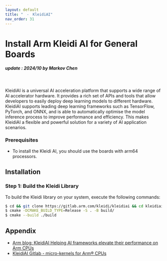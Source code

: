 ```yaml
---
layout: default
title: "　-　KleidiAI"
nav_order: 31
---
```


# Install Arm Kleidi AI for General Boards
##### update : 2024/10 by Markov Chen
<br>

KleidiAI is a universal AI acceleration platform that supports a wide range of AI accelerator hardware. It provides a rich set of APIs and tools that allow developers to easily deploy deep learning models to different hardware. KleidiAI supports leading deep learning frameworks such as TensorFlow, PyTorch, and ONNX, and is able to automatically optimise the model inference process to improve performance and efficiency. This makes KleidiAI a flexible and powerful solution for a variety of AI application scenarios.

### Prerequisites
* To install the Kleidi AI, you should use the boards with arm64 processors.

## Installation

### Step 1: Build the Kleidi Library
To build the Kleidi library on your system, execute the following commands:

```bash
$ cd && git clone https://gitlab.arm.com/kleidi/kleidiai && cd kleidiai
$ cmake -DCMAKE_BUILD_TYPE=Release -S . -B build/
$ cmake --build ./build
```

## Appendix

* [Arm blog: KleidiAI Helping AI frameworks elevate their performance on Arm CPUs](https://community.arm.com/arm-community-blogs/b/ai-and-ml-blog/posts/kleidiai)
* [KleidiAI Gitlab - micro-kernels for Arm® CPUs](https://gitlab.arm.com/kleidi/kleidiai)

